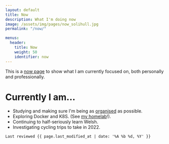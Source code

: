 ```yaml
---
layout: default
title: Now
description: What I'm doing now 
image: /assets/img/pages/now_solihull.jpg
permalink: "/now/"

menus:
  header:
    title: Now
    weight: 50
    identifier: now
---
```


This is a [now page](https://nownownow.com/about) to show what I am currently focused on, both personally and professionally. 

# Currently I am...
- Studying and making sure I'm being as [organised](/uses) as possible.
- Exploring Docker and K8S. (See [my homelab](https://wiki.tomr.me/lab)!).
- Continuing to half-seriously learn Welsh.
- Investigating cycling trips to take in 2022.


`Last reviewed {{ page.last_modified_at | date: '%A %b %d, %Y' }}`